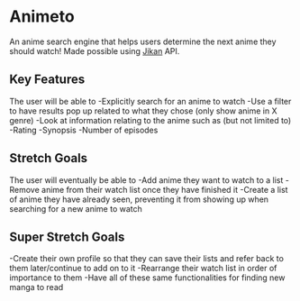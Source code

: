 # Animeto

An anime search engine that helps users determine the next anime they should watch! Made possible using [Jikan](https://jikan.moe/) API.

## Key Features

The user will be able to
-Explicitly search for an anime to watch
-Use a filter to have results pop up related to what they chose (only show anime in X genre)
-Look at information relating to the anime such as (but not limited to)
-Rating
-Synopsis
-Number of episodes

## Stretch Goals

The user will eventually be able to
-Add anime they want to watch to a list
-Remove anime from their watch list once they have finished it
-Create a list of anime they have already seen, preventing it from showing up when searching for a new anime to watch

## Super Stretch Goals

-Create their own profile so that they can save their lists and refer back to them later/continue to add on to it
-Rearrange their watch list in order of importance to them
-Have all of these same functionalities for finding new manga to read
